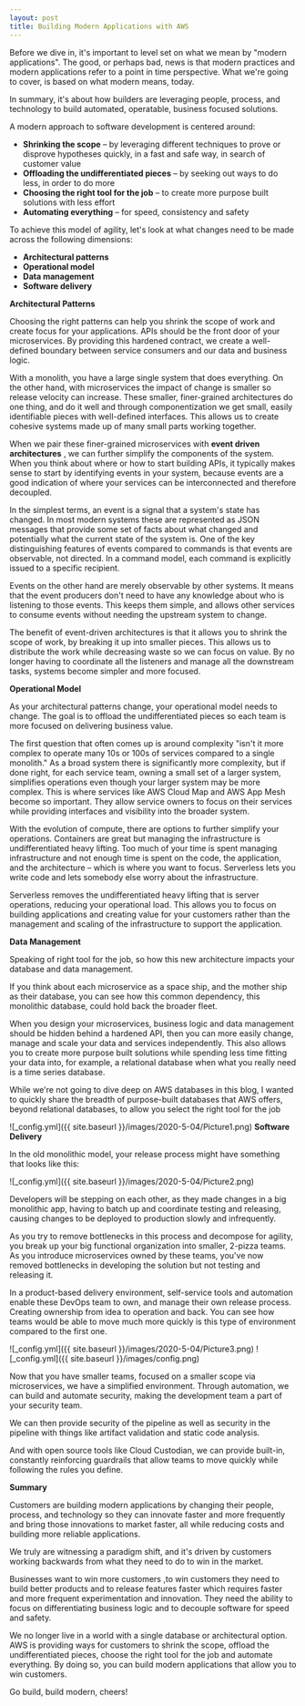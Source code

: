 ```yaml
---
layout: post
title: Building Modern Applications with AWS
---
```


Before we dive in, it&#39;s important to level set on what we mean by &quot;modern applications&quot;. The good, or perhaps bad, news is that modern practices and modern applications refer to a point in time perspective. What we&#39;re going to cover, is based on what modern means, today.

In summary, it&#39;s about how builders are leveraging people, process, and technology to build automated, operatable, business focused solutions.

A modern approach to software development is centered around:

- **Shrinking the scope** – by leveraging different techniques to prove or disprove hypotheses quickly, in a fast and safe way, in search of customer value
- **Offloading the undifferentiated pieces** – by seeking out ways to do less, in order to do more
- **Choosing the right tool for the job** – to create more purpose built solutions with less effort
- **Automating everything** – for speed, consistency and safety

To achieve this model of agility, let&#39;s look at what changes need to be made across the following dimensions:

- **Architectural patterns**
- **Operational model**
- **Data management**
- **Software delivery**

**Architectural Patterns**

Choosing the right patterns can help you shrink the scope of work and create focus for your applications. APIs should be the front door of your microservices. By providing this hardened contract, we create a well-defined boundary between service consumers and our data and business logic.

With a monolith, you have a large single system that does everything. On the other hand, with microservices the impact of change is smaller so release velocity can increase. These smaller, finer-grained architectures do one thing, and do it well and through componentization we get small, easily identifiable pieces with well-defined interfaces. This allows us to create cohesive systems made up of many small parts working together.

When we pair these finer-grained microservices with **event driven architectures** , we can further simplify the components of the system. When you think about where or how to start building APIs, it typically makes sense to start by identifying events in your system, because events are a good indication of where your services can be interconnected and therefore decoupled.

In the simplest terms, an event is a signal that a system&#39;s state has changed. In most modern systems these are represented as JSON messages that provide some set of facts about what changed and potentially what the current state of the system is. One of the key distinguishing features of events compared to commands is that events are observable, not directed. In a command model, each command is explicitly issued to a specific recipient.

Events on the other hand are merely observable by other systems. It means that the event producers don&#39;t need to have any knowledge about who is listening to those events. This keeps them simple, and allows other services to consume events without needing the upstream system to change.

The benefit of event-driven architectures is that it allows you to shrink the scope of work, by breaking it up into smaller pieces. This allows us to distribute the work while decreasing waste so we can focus on value. By no longer having to coordinate all the listeners and manage all the downstream tasks, systems become simpler and more focused.

**Operational Model**

As your architectural patterns change, your operational model needs to change. The goal is to offload the undifferentiated pieces so each team is more focused on delivering business value.

The first question that often comes up is around complexity &quot;isn&#39;t it more complex to operate many 10s or 100s of services compared to a single monolith.&quot; As a broad system there is significantly more complexity, but if done right, for each service team, owning a small set of a larger system, simplifies operations even though your larger system may be more complex. This is where services like AWS Cloud Map and AWS App Mesh become so important. They allow service owners to focus on their services while providing interfaces and visibility into the broader system.

With the evolution of compute, there are options to further simplify your operations. Containers are great but managing the infrastructure is undifferentiated heavy lifting. Too much of your time is spent managing infrastructure and not enough time is spent on the code, the application, and the architecture – which is where you want to focus. Serverless lets you write code and lets somebody else worry about the infrastructure.

Serverless removes the undifferentiated heavy lifting that is server operations, reducing your operational load. This allows you to focus on building applications and creating value for your customers rather than the management and scaling of the infrastructure to support the application.

**Data Management**

Speaking of right tool for the job, so how this new architecture impacts your database and data management.

If you think about each microservice as a space ship, and the mother ship as their database, you can see how this common dependency, this monolithic database, could hold back the broader fleet.

When you design your microservices, business logic and data management should be hidden behind a hardened API, then you can more easily change, manage and scale your data and services independently. This also allows you to create more purpose built solutions while spending less time fitting your data into, for example, a relational database when what you really need is a time series database.

While we&#39;re not going to dive deep on AWS databases in this blog, I wanted to quickly share the breadth of purpose-built databases that AWS offers, beyond relational databases, to allow you select the right tool for the job

![_config.yml]({{ site.baseurl }}/images/2020-5-04/Picture1.png)
**Software Delivery**

In the old monolithic model, your release process might have something that looks like this:

![_config.yml]({{ site.baseurl }}/images/2020-5-04/Picture2.png)

Developers will be stepping on each other, as they made changes in a big monolithic app, having to batch up and coordinate testing and releasing, causing changes to be deployed to production slowly and infrequently.

As you try to remove bottlenecks in this process and decompose for agility, you break up your big functional organization into smaller, 2-pizza teams. As you introduce microservices owned by these teams, you&#39;ve now removed bottlenecks in developing the solution but not testing and releasing it.

In a product-based delivery environment, self-service tools and automation enable these DevOps team to own, and manage their own release process. Creating ownership from idea to operation and back. You can see how teams would be able to move much more quickly is this type of environment compared to the first one.

![_config.yml]({{ site.baseurl }}/images/2020-5-04/Picture3.png)
![_config.yml]({{ site.baseurl }}/images/config.png)

Now that you have smaller teams, focused on a smaller scope via microservices, we have a simplified environment. Through automation, we can build and automate security, making the development team a part of your security team.

We can then provide security of the pipeline as well as security in the pipeline with things like artifact validation and static code analysis.

And with open source tools like Cloud Custodian, we can provide built-in, constantly reinforcing guardrails that allow teams to move quickly while following the rules you define.

**Summary**

Customers are building modern applications by changing their people, process, and technology so they can innovate faster and more frequently and bring those innovations to market faster, all while reducing costs and building more reliable applications.

We truly are witnessing a paradigm shift, and it's driven by customers working backwards from what they need to do to win in the market.

Businesses want to win more customers ,to win customers they need to build better products and to release features faster which requires faster and more frequent experimentation and innovation. They need the ability to focus on differentiating business logic and to decouple software for speed and safety.

We no longer live in a world with a single database or architectural option. AWS is providing ways for customers to shrink the scope, offload the undifferentiated pieces, choose the right tool for the job and automate everything. By doing so, you can build modern applications that allow you to win customers.

Go build, build modern, cheers!
